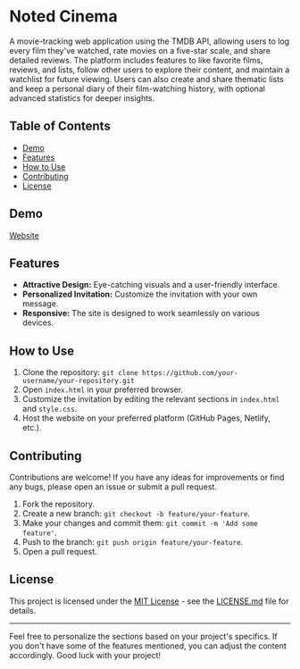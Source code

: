 # Noted Cinema

A movie-tracking web application using the TMDB API, allowing users to log every film they've watched, rate movies on a five-star scale, and share detailed reviews. The platform includes features to like favorite films, reviews, and lists, follow other users to explore their content, and maintain a watchlist for future viewing. Users can also create and share thematic lists and keep a personal diary of their film-watching history, with optional advanced statistics for deeper insights.

## Table of Contents
- [Demo](#demo)
- [Features](#features)
- [How to Use](#how-to-use)
- [Contributing](#contributing)
- [License](#license)

## Demo

<a href="https://aliArafat9.github.io/Noted_Cinema/" target="_blank">Website</a>

## Features

- **Attractive Design:** Eye-catching visuals and a user-friendly interface.
- **Personalized Invitation:** Customize the invitation with your own message.
- **Responsive:** The site is designed to work seamlessly on various devices.

## How to Use

1. Clone the repository: `git clone https://github.com/your-username/your-repository.git`
2. Open `index.html` in your preferred browser.
3. Customize the invitation by editing the relevant sections in `index.html` and `style.css`.
4. Host the website on your preferred platform (GitHub Pages, Netlify, etc.).

## Contributing

Contributions are welcome! If you have any ideas for improvements or find any bugs, please open an issue or submit a pull request.

1. Fork the repository.
2. Create a new branch: `git checkout -b feature/your-feature`.
3. Make your changes and commit them: `git commit -m 'Add some feature'`.
4. Push to the branch: `git push origin feature/your-feature`.
5. Open a pull request.

## License

This project is licensed under the [MIT License](LICENSE.md) - see the [LICENSE.md](LICENSE.md) file for details.

---

Feel free to personalize the sections based on your project's specifics. If you don't have some of the features mentioned, you can adjust the content accordingly. Good luck with your project!
